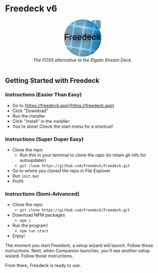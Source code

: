 # Freedeck v6

<center>
<img src="./assets/logo_big.png" width="120" height="120">
<br />
<i>The FOSS alternative to the Elgato Stream Deck.</i>
</center>
<br />

## Getting Started with Freedeck

### Instructions (Easier Than Easy)

- Go to [https://freedeck.app](https://freedeck.app)
- Click "Download"
- Run the installer
- Click "Install" in the installer
- You're done! Check the start menu for a shortcut!

### Instructions (Super Duper Easy)

- Clone the repo
  - Run this in your terminal to clone the repo (to retain git info for autoupdater)
  - ` git clone https://github.com/Freedeck/Freedeck.git `
- Go to where you cloned the repo in File Explorer
- Run `init.bat`
- Profit


### Instructions (Semi-Advanced)

- Clone the repo
  - ` git clone https://github.com/Freedeck/Freedeck.git `
- Download NPM packages
  - `npm i`
- Run the program!
  - `npm run start`
- Enjoy!

The moment you start Freedeck, a setup wizard will launch. Follow those instructions. Next, when Companion launches, you'll see another setup wizard. Follow those instructions.

From there, Freedeck is ready to use.
